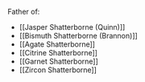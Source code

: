 Father of:
- [[Jasper Shatterborne (Quinn)]]
- [[Bismuth Shatterborne (Brannon)]]
- [[Agate Shatterborne]]
- [[Citrine Shatterborne]]
- [[Garnet Shatterborne]]
- [[Zircon Shatterborne]]
